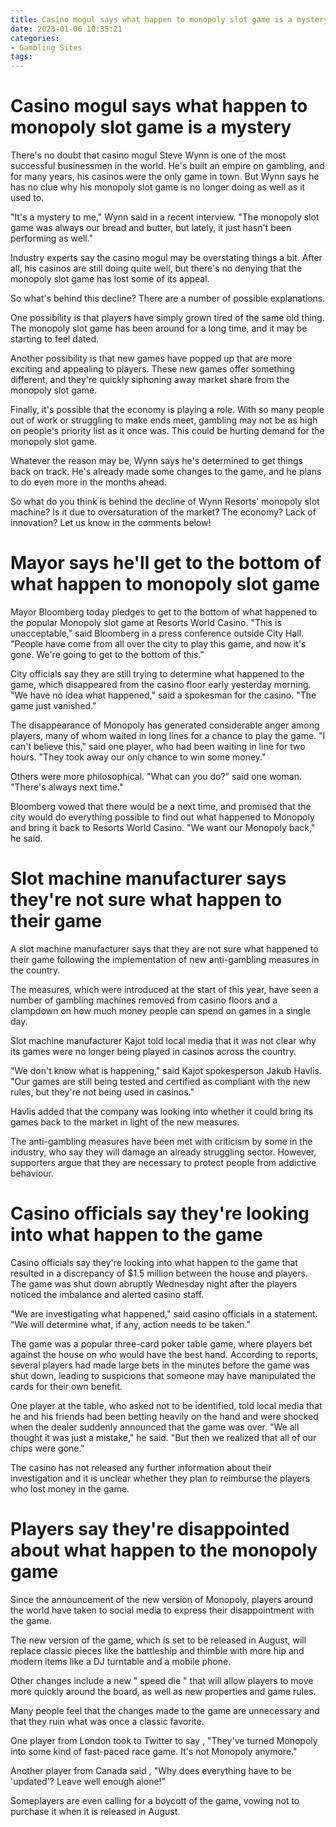 ```yaml
---
title: Casino mogul says what happen to monopoly slot game is a mystery 
date: 2023-01-06 10:35:21
categories:
- Gambling Sites
tags:
---
```



#  Casino mogul says what happen to monopoly slot game is a mystery 

There's no doubt that casino mogul Steve Wynn is one of the most successful businessmen in the world. He's built an empire on gambling, and for many years, his casinos were the only game in town. But Wynn says he has no clue why his monopoly slot game is no longer doing as well as it used to.

"It's a mystery to me," Wynn said in a recent interview. "The monopoly slot game was always our bread and butter, but lately, it just hasn't been performing as well."

Industry experts say the casino mogul may be overstating things a bit. After all, his casinos are still doing quite well, but there's no denying that the monopoly slot game has lost some of its appeal.

So what's behind this decline? There are a number of possible explanations.

One possibility is that players have simply grown tired of the same old thing. The monopoly slot game has been around for a long time, and it may be starting to feel dated.

Another possibility is that new games have popped up that are more exciting and appealing to players. These new games offer something different, and they're quickly siphoning away market share from the monopoly slot game.

Finally, it's possible that the economy is playing a role. With so many people out of work or struggling to make ends meet, gambling may not be as high on people's priority list as it once was. This could be hurting demand for the monopoly slot game.

Whatever the reason may be, Wynn says he's determined to get things back on track. He's already made some changes to the game, and he plans to do even more in the months ahead.


  So what do you think is behind the decline of Wynn Resorts' monopoly slot machine? Is it due to oversaturation of the market? The economy? Lack of innovation? Let us know in the comments below!

#  Mayor says he'll get to the bottom of what happen to monopoly slot game 

Mayor Bloomberg today pledges to get to the bottom of what happened to the popular Monopoly slot game at Resorts World Casino. "This is unacceptable," said Bloomberg in a press conference outside City Hall. "People have come from all over the city to play this game, and now it's gone. We're going to get to the bottom of this."

City officials say they are still trying to determine what happened to the game, which disappeared from the casino floor early yesterday morning. "We have no idea what happened," said a spokesman for the casino. "The game just vanished."

The disappearance of Monopoly has generated considerable anger among players, many of whom waited in long lines for a chance to play the game. "I can't believe this," said one player, who had been waiting in line for two hours. "They took away our only chance to win some money."

Others were more philosophical. "What can you do?" said one woman. "There's always next time."

Bloomberg vowed that there would be a next time, and promised that the city would do everything possible to find out what happened to Monopoly and bring it back to Resorts World Casino. "We want our Monopoly back," he said.

#  Slot machine manufacturer says they're not sure what happen to their game 
A slot machine manufacturer says that they are not sure what happened to their game following the implementation of new anti-gambling measures in the country.

The measures, which were introduced at the start of this year, have seen a number of gambling machines removed from casino floors and a clampdown on how much money people can spend on games in a single day.

Slot machine manufacturer Kajot told local media that it was not clear why its games were no longer being played in casinos across the country.

"We don't know what is happening," said Kajot spokesperson Jakub Havlis. "Our games are still being tested and certified as compliant with the new rules, but they're not being used in casinos."

Havlis added that the company was looking into whether it could bring its games back to the market in light of the new measures.

The anti-gambling measures have been met with criticism by some in the industry, who say they will damage an already struggling sector. However, supporters argue that they are necessary to protect people from addictive behaviour.

#  Casino officials say they're looking into what happen to the game 

Casino officials say they're looking into what happen to the game that resulted in a discrepancy of $1.5 million between the house and players. The game was shut down abruptly Wednesday night after the players noticed the imbalance and alerted casino staff.

"We are investigating what happened," said casino officials in a statement. "We will determine what, if any, action needs to be taken."

The game was a popular three-card poker table game, where players bet against the house on who would have the best hand. According to reports, several players had made large bets in the minutes before the game was shut down, leading to suspicions that someone may have manipulated the cards for their own benefit.

One player at the table, who asked not to be identified, told local media that he and his friends had been betting heavily on the hand and were shocked when the dealer suddenly announced that the game was over. "We all thought it was just a mistake," he said. "But then we realized that all of our chips were gone."

The casino has not released any further information about their investigation and it is unclear whether they plan to reimburse the players who lost money in the game.

#  Players say they're disappointed about what happen to the monopoly game

Since the announcement of the new version of Monopoly, players around the world have taken to social media to express their disappointment with the game.

The new version of the game, which is set to be released in August, will replace classic pieces like the battleship and thimble with more hip and modern items like a DJ turntable and a mobile phone.

Other changes include a new " speed die " that will allow players to move more quickly around the board, as well as new properties and game rules.

Many people feel that the changes made to the game are unnecessary and that they ruin what was once a classic favorite.

One player from London took to Twitter to say , "They've turned Monopoly into some kind of fast-paced race game. It's not Monopoly anymore."

Another player from Canada said , "Why does everything have to be 'updated'? Leave well enough alone!"

Someplayers are even calling for a boycott of the game, vowing not to purchase it when it is released in August.